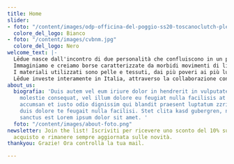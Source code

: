 ```yaml
---
title: Home
slider:
- foto: "/content/images/odp-officina-del-poggio-ss20-toscanoclutch-plexyfuxia.jpg"
  colore_del_logo: Bianco
- foto: "/content/images/cvbnm.jpg"
  colore_del_logo: Nero
welcome_text: |-
  Lēdue nasce dall'incontro di due personalità che confluiscono in un progetto, formando un nodo stretto.
  Immaginiamo e creiamo borse caratterizzate da morbidi movimenti di linee, intrecci e plissé, unendo romanticismo e raffinatezza a uno stile minimal e dinamico.
  I materiali utilizzati sono pelle e tessuti, dai più poveri ai più lussuosi, un insieme di consistenze e una palette di colori per creare un prodotto allo stesso tempo pratico e di design.
  Lēdue investe interamente in Italia, attraverso la collaborazione con artigiani e fornitori del territorio, con la massima attenzione ai dettagli e alla qualità della lavorazione.
about_us:
  biografia: 'Duis autem vel eum iriure dolor in hendrerit in vulputate velit esse
    molestie consequat, vel illum dolore eu feugiat nulla facilisis at vero eros et
    accumsan et iusto odio dignissim qui blandit praesent luptatum zzril delenit augue
    duis dolore te feugait nulla facilisi. Stet clita kasd gubergren, no sea takimata
    sanctus est Lorem ipsum dolor sit amet. '
  foto: "/content/images/about-foto.png"
newsletter: Join the list! Iscriviti per ricevere uno sconto del 10% sul tuo primo
  acquisto e rimanere sempre aggiornata sulle novità.
thankyou: Grazie! Ora controlla la tua mail.

---
```

